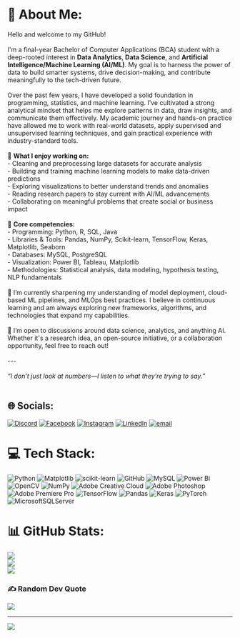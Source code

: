 # 💫 About Me:
Hello and welcome to my GitHub!<br><br>I'm a final-year Bachelor of Computer Applications (BCA) student with a deep-rooted interest in **Data Analytics**, **Data Science**, and **Artificial Intelligence/Machine Learning (AI/ML)**. My goal is to harness the power of data to build smarter systems, drive decision-making, and contribute meaningfully to the tech-driven future.<br><br>Over the past few years, I have developed a solid foundation in programming, statistics, and machine learning. I’ve cultivated a strong analytical mindset that helps me explore patterns in data, draw insights, and communicate them effectively. My academic journey and hands-on practice have allowed me to work with real-world datasets, apply supervised and unsupervised learning techniques, and gain practical experience with industry-standard tools.<br><br>🔎 **What I enjoy working on:**<br>- Cleaning and preprocessing large datasets for accurate analysis<br>- Building and training machine learning models to make data-driven predictions<br>- Exploring visualizations to better understand trends and anomalies<br>- Reading research papers to stay current with AI/ML advancements<br>- Collaborating on meaningful problems that create social or business impact<br><br>🧠 **Core competencies:**<br>- Programming: Python, R, SQL, Java<br>- Libraries & Tools: Pandas, NumPy, Scikit-learn, TensorFlow, Keras, Matplotlib, Seaborn<br>- Databases: MySQL, PostgreSQL<br>- Visualization: Power BI, Tableau, Matplotlib<br>- Methodologies: Statistical analysis, data modeling, hypothesis testing, NLP fundamentals<br><br>🌱 I’m currently sharpening my understanding of model deployment, cloud-based ML pipelines, and MLOps best practices. I believe in continuous learning and am always exploring new frameworks, algorithms, and technologies that expand my capabilities.<br><br>💬 I’m open to discussions around data science, analytics, and anything AI. Whether it's a research idea, an open-source initiative, or a collaboration opportunity, feel free to reach out!<br><br>---<br><br>_“I don’t just look at numbers—I listen to what they’re trying to say.”_<br><br>


## 🌐 Socials:
[![Discord](https://img.shields.io/badge/Discord-%237289DA.svg?logo=discord&logoColor=white)](https://discord.gg/https://discord.gg/bfcZ9nNf2t) [![Facebook](https://img.shields.io/badge/Facebook-%231877F2.svg?logo=Facebook&logoColor=white)](https://facebook.com/AkashnilGarai864) [![Instagram](https://img.shields.io/badge/Instagram-%23E4405F.svg?logo=Instagram&logoColor=white)](https://instagram.com/cloud_nine_864) [![LinkedIn](https://img.shields.io/badge/LinkedIn-%230077B5.svg?logo=linkedin&logoColor=white)](https://linkedin.com/in/akashnil-garai) [![email](https://img.shields.io/badge/Email-D14836?logo=gmail&logoColor=white)](mailto:akashonline864@gmail.com) 

# 💻 Tech Stack:
![Python](https://img.shields.io/badge/python-3670A0?style=plastic&logo=python&logoColor=ffdd54) ![Matplotlib](https://img.shields.io/badge/Matplotlib-%23ffffff.svg?style=plastic&logo=Matplotlib&logoColor=black) ![scikit-learn](https://img.shields.io/badge/scikit--learn-%23F7931E.svg?style=plastic&logo=scikit-learn&logoColor=white) ![GitHub](https://img.shields.io/badge/github-%23121011.svg?style=plastic&logo=github&logoColor=white) ![MySQL](https://img.shields.io/badge/mysql-4479A1.svg?style=plastic&logo=mysql&logoColor=white) ![Power Bi](https://img.shields.io/badge/power_bi-F2C811?style=plastic&logo=powerbi&logoColor=black) ![OpenCV](https://img.shields.io/badge/opencv-%23white.svg?style=plastic&logo=opencv&logoColor=white) ![NumPy](https://img.shields.io/badge/numpy-%23013243.svg?style=plastic&logo=numpy&logoColor=white) ![Adobe Creative Cloud](https://img.shields.io/badge/Adobe%20Creative%20Cloud-DA1F26.svg?style=plastic&logo=Adobe%20Creative%20Cloud&logoColor=white) ![Adobe Photoshop](https://img.shields.io/badge/adobe%20photoshop-%2331A8FF.svg?style=plastic&logo=adobe%20photoshop&logoColor=white) ![Adobe Premiere Pro](https://img.shields.io/badge/Adobe%20Premiere%20Pro-9999FF.svg?style=plastic&logo=Adobe%20Premiere%20Pro&logoColor=white) ![TensorFlow](https://img.shields.io/badge/TensorFlow-%23FF6F00.svg?style=plastic&logo=TensorFlow&logoColor=white) ![Pandas](https://img.shields.io/badge/pandas-%23150458.svg?style=plastic&logo=pandas&logoColor=white) ![Keras](https://img.shields.io/badge/Keras-%23D00000.svg?style=plastic&logo=Keras&logoColor=white) ![PyTorch](https://img.shields.io/badge/PyTorch-%23EE4C2C.svg?style=plastic&logo=PyTorch&logoColor=white) ![MicrosoftSQLServer](https://img.shields.io/badge/Microsoft%20SQL%20Server-CC2927?style=plastic&logo=microsoft%20sql%20server&logoColor=white)
# 📊 GitHub Stats:
![](https://github-readme-stats.vercel.app/api?username=VoidHunter864&theme=nightowl&hide_border=false&include_all_commits=false&count_private=false)<br/>
![](https://nirzak-streak-stats.vercel.app/?user=VoidHunter864&theme=nightowl&hide_border=false)<br/>
![](https://github-readme-stats.vercel.app/api/top-langs/?username=VoidHunter864&theme=nightowl&hide_border=false&include_all_commits=false&count_private=false&layout=compact)

### ✍️ Random Dev Quote
![](https://quotes-github-readme.vercel.app/api?type=vetical&theme=radical)

---
[![](https://visitcount.itsvg.in/api?id=VoidHunter864&icon=0&color=0)](https://visitcount.itsvg.in)
